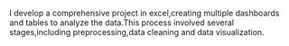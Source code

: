 I develop a comprehensive project in excel,creating multiple dashboards and tables to analyze the data.This process involved several stages,including preprocessing,data cleaning and data visualization.
